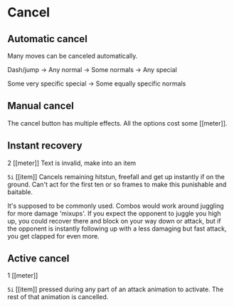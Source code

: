 # Cancel
## Automatic cancel
Many moves can be canceled automatically.

Dash/jump -> Any normal -> Some normals -> Any special

Some very specific special -> Some equally specific normals

## Manual cancel
The cancel button has multiple effects. All the options cost some [[meter]].

## Instant recovery
2 [[meter]]
Text is invalid, make into an item

`5i` [[item]] Cancels remaining hitstun, freefall and get up instantly if on the ground. Can't act for the first ten or so frames to make this punishable and baitable. 

It's supposed to be commonly used. Combos would work around juggling for more damage 'mixups'. If you expect the opponent to juggle you high up, you could recover there and block on your way down or attack, but if the opponent is instantly following up with a less damaging but fast attack, you get clapped for even more. 

## Active cancel
1 [[meter]]

`5i` [[item]] pressed during any part of an attack animation to activate. The rest of that animation is cancelled.
